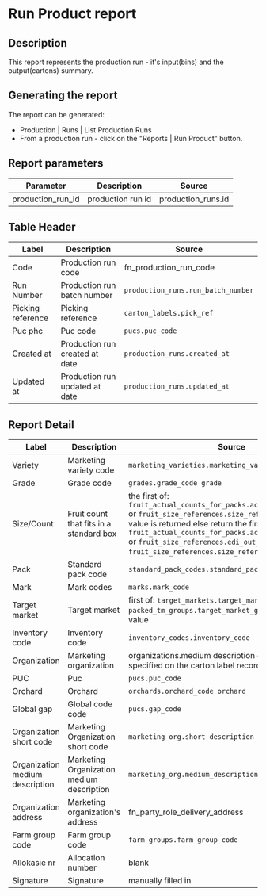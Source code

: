 # Run Product report

## Description
This report represents the production run - it's  input(bins) and the output(cartons) summary.

## Generating the report

The report can be generated:

* Production | Runs | List Production Runs
* From a production run  - click on the "Reports | Run Product" button.


## Report parameters

| Parameter | Description | Source |
| ----- | ----------- | ------ |
|production_run_id |production run id|production_runs.id  |

## Table Header

| Label | Description | Source |
| ----- | ----------- | ------ |
|Code| Production run code | fn_production_run_code  |
|Run Number|Production run batch number  | `production_runs.run_batch_number`  |
|Picking reference| Picking reference | `carton_labels.pick_ref`  |
|Puc phc|Puc code  | `pucs.puc_code`  |
|Created at|Production run created at date   | `production_runs.created_at`  |
|Updated at|Production run  updated at date  | `production_runs.updated_at`  |

## Report Detail

| Label | Description | Source |
| ----- | ----------- | ------ |
| Variety| Marketing variety code  |`marketing_varieties.marketing_variety_code` |
| Grade | Grade code| `grades.grade_code grade` |
| Size/Count |Fruit count that fits in a standard box  | the first of: `fruit_actual_counts_for_packs.actual_count_for_pack` or `fruit_size_references.size_reference` that has a value is returned else return the first of `fruit_actual_counts_for_packs.actual_count_for_pack` or `fruit_size_references.edi_out_code`or  `fruit_size_references.size_reference` that has a value |
| Pack |Standard pack code  | `standard_pack_codes.standard_pack_code` |
| Mark |Mark codes | `marks.mark_code` |
| Target market |Target market  | first of: `target_markets.target_market_name` or `packed_tm_groups.target_market_group_name` that has a value |
| Inventory code | Inventory code | `inventory_codes.inventory_code` |
| Organization | Marketing organization | organizations.medium description of the marketing org specified on the carton label record|
| PUC |Puc  |`pucs.puc_code` |
|Orchard  | Orchard | `orchards.orchard_code orchard` |
|Global gap  |Global code code  | `pucs.gap_code ` |
|Organization short code  |Marketing Organization short code  | `marketing_org.short_description` |
|Organization medium description  |Marketing Organization medium description   | `marketing_org.medium_description` |
|Organization address  |Marketing organization's address  | fn_party_role_delivery_address |
|Farm group code  | Farm group code  | `farm_groups.farm_group_code` |
| Allokasie nr | Allocation number | blank |
| Signature |Signature  |manually filled in  |

